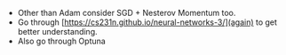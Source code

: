 - Other than Adam consider SGD + Nesterov Momentum too.
- Go through [https://cs231n.github.io/neural-networks-3/](again) to get better understanding.
- Also go through Optuna 